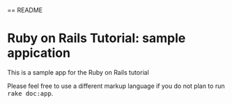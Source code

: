 == README

# Ruby on Rails Tutorial: sample appication

This is a sample app for the Ruby on Rails tutorial


Please feel free to use a different markup language if you do not plan to run
<tt>rake doc:app</tt>.
